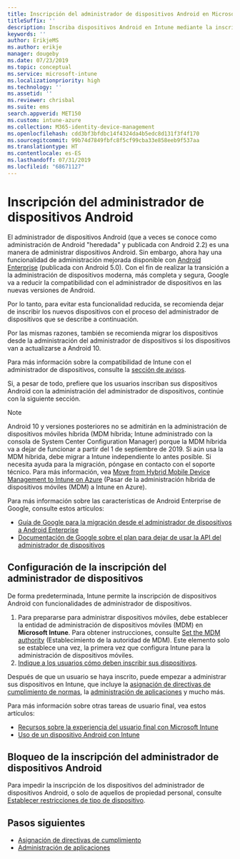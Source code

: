 ```yaml
---
title: Inscripción del administrador de dispositivos Android en Microsoft Intune
titleSuffix: ''
description: Inscriba dispositivos Android en Intune mediante la inscripción del administrador de dispositivos.
keywords: ''
author: ErikjeMS
ms.author: erikje
manager: dougeby
ms.date: 07/23/2019
ms.topic: conceptual
ms.service: microsoft-intune
ms.localizationpriority: high
ms.technology: ''
ms.assetid: ''
ms.reviewer: chrisbal
ms.suite: ems
search.appverid: MET150
ms.custom: intune-azure
ms.collection: M365-identity-device-management
ms.openlocfilehash: cdd3bf3bfdbc14f4324da4b5edc8d131f3f4f170
ms.sourcegitcommit: 99b74d7849fbfc8f5cf99cba33e858eeb9f537aa
ms.translationtype: HT
ms.contentlocale: es-ES
ms.lasthandoff: 07/31/2019
ms.locfileid: "68671127"
---
```

# <a name="android-device-administrator-enrollment"></a>Inscripción del administrador de dispositivos Android

El administrador de dispositivos Android (que a veces se conoce como administración de Android "heredada" y publicada con Android 2.2) es una manera de administrar dispositivos Android. Sin embargo, ahora hay una funcionalidad de administración mejorada disponible con [Android Enterprise](https://www.android.com/enterprise/management/) (publicada con Android 5.0). Con el fin de realizar la transición a la administración de dispositivos moderna, más completa y segura, Google va a reducir la compatibilidad con el administrador de dispositivos en las nuevas versiones de Android.

Por lo tanto, para evitar esta funcionalidad reducida, se recomienda dejar de inscribir los nuevos dispositivos con el proceso del administrador de dispositivos que se describe a continuación.

Por las mismas razones, también se recomienda migrar los dispositivos desde la administración del administrador de dispositivos si los dispositivos van a actualizarse a Android 10. 

Para más información sobre la compatibilidad de Intune con el administrador de dispositivos, consulte la [sección de avisos](whats-new.md#decreasing-support-for-android-device-administrator).

Si, a pesar de todo, prefiere que los usuarios inscriban sus dispositivos Android con la administración del administrador de dispositivos, continúe con la siguiente sección.  


> [!Note]  
> Android 10 y versiones posteriores no se admitirán en la administración de dispositivos móviles híbrida (MDM híbrida; Intune administrado con la consola de System Center Configuration Manager) porque la MDM híbrida va a dejar de funcionar a partir del 1 de septiembre de 2019. Si aún usa la MDM híbrida, debe migrar a Intune independiente lo antes posible. Si necesita ayuda para la migración, póngase en contacto con el soporte técnico. Para más información, vea [Move from Hybrid Mobile Device Management to Intune on Azure](https://aka.ms/hybrid_notification) (Pasar de la administración híbrida de dispositivos móviles (MDM) a Intune en Azure).

Para más información sobre las características de Android Enterprise de Google, consulte estos artículos:
- [Guía de Google para la migración desde el administrador de dispositivos a Android Enterprise](http://static.googleusercontent.com/media/android.com/en/enterprise/static/2016/pdfs/enterprise/Android-Enterprise-Migration-Bluebook_2019.pdf)
- [Documentación de Google sobre el plan para dejar de usar la API del administrador de dispositivos](https://developers.google.com/android/work/device-admin-deprecation)


## <a name="set-up-device-administrator-enrollment"></a>Configuración de la inscripción del administrador de dispositivos

De forma predeterminada, Intune permite la inscripción de dispositivos Android con funcionalidades de administrador de dispositivos.

1. Para prepararse para administrar dispositivos móviles, debe establecer la entidad de administración de dispositivos móviles (MDM) en **Microsoft Intune**. Para obtener instrucciones, consulte [Set the MDM authority](mdm-authority-set.md) (Establecimiento de la autoridad de MDM). Este elemento solo se establece una vez, la primera vez que configura Intune para la administración de dispositivos móviles.
2. [Indique a los usuarios cómo deben inscribir sus dispositivos](/intune-user-help/enroll-your-device-in-intune-android).  

Después de que un usuario se haya inscrito, puede empezar a administrar sus dispositivos en Intune, que incluye la [asignación de directivas de cumplimiento de normas](compliance-policy-create-android.md), la [administración de aplicaciones](app-management.md) y mucho más.

Para más información sobre otras tareas de usuario final, vea estos artículos:
- [Recursos sobre la experiencia del usuario final con Microsoft Intune](end-user-educate.md)
- [Uso de un dispositivo Android con Intune](https://docs.microsoft.com/intune-user-help/using-your-android-device-with-intune)


## <a name="block-device-administrator-enrollment"></a>Bloqueo de la inscripción del administrador de dispositivos Android
Para impedir la inscripción de los dispositivos del administrador de dispositivos Android, o solo de aquellos de propiedad personal, consulte [Establecer restricciones de tipo de dispositivo](enrollment-restrictions-set.md).



## <a name="next-steps"></a>Pasos siguientes
- [Asignación de directivas de cumplimiento](compliance-policy-create-android.md)
- [Administración de aplicaciones](app-management.md)